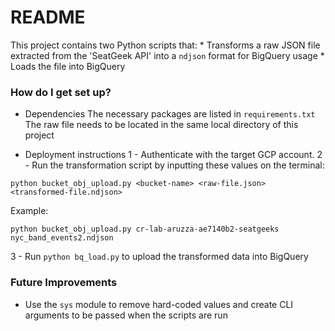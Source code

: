 # README #

This project contains two Python scripts that:
    * Transforms a raw JSON file extracted from the 'SeatGeek API' into a ``ndjson`` format for BigQuery usage
    * Loads the file into BigQuery


### How do I get set up? ###

* Dependencies
The necessary packages are listed in ``requirements.txt``
The raw file needs to be located in the same local directory of this project

* Deployment instructions
1 - Authenticate with the target GCP account.
2 - Run the transformation script by inputting these values on the terminal:
```
python bucket_obj_upload.py <bucket-name> <raw-file.json> <transformed-file.ndjson>
```
Example:
```
python bucket_obj_upload.py cr-lab-aruzza-ae7140b2-seatgeeks nyc_band_events2.ndjson
```
3 - Run ``python bq_load.py`` to upload the transformed data into BigQuery

### Future Improvements ###

* Use the ``sys`` module to remove hard-coded values and create CLI arguments to be passed when the scripts are run
